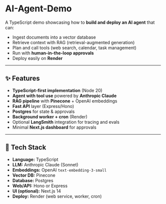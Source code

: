 # AI-Agent-Demo

A TypeScript demo showcasing how to **build and deploy an AI agent** that can:
- Ingest documents into a vector database  
- Retrieve context with RAG (retrieval-augmented generation)  
- Plan and call tools (web search, calendar, task management)  
- Run with **human-in-the-loop approvals**  
- Deploy easily on **Render**

---

## ✨ Features
- **TypeScript-first implementation** (Node 20)
- **Agent with tool use** powered by **Anthropic Claude**
- **RAG pipeline** with **Pinecone** + OpenAI embeddings
- **Fast API** layer (Express/Hono)
- **Postgres** for state & approvals
- **Background worker + cron** (Render)
- Optional **LangSmith** integration for tracing and evals
- Minimal **Next.js dashboard** for approvals

---

## 🧰 Tech Stack
- **Language:** TypeScript  
- **LLM:** Anthropic Claude (Sonnet)  
- **Embeddings:** OpenAI `text-embedding-3-small`  
- **Vector DB:** Pinecone  
- **Database:** Postgres  
- **Web/API:** Hono or Express  
- **UI (optional):** Next.js 14  
- **Deploy:** Render (web service, worker, cron)  